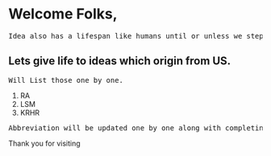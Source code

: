 <h1>Welcome Folks,</h1><pre>Idea also has a lifespan like humans until or unless we step into it</pre>
<h2>Lets give life to ideas which origin from US.</h2>
<pre>Will List those one by one.</pre>
<ol>
  <li>RA</li>
  <li>LSM</li>
  <li>KRHR</li>
</ol>
<pre>Abbreviation will be updated one by one along with completing those ideas</pre>
<footer>Thank you for visiting</footer>
